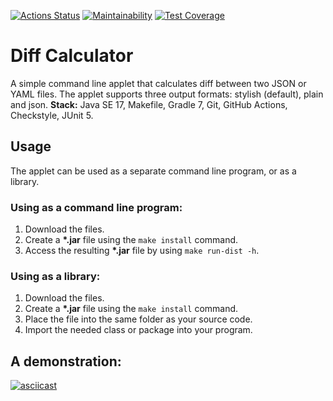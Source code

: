 
[![Actions Status](https://github.com/geoworo/java-project-71/workflows/hexlet-check/badge.svg)](https://github.com/geoworo/java-project-71/actions) [![Maintainability](https://api.codeclimate.com/v1/badges/0cc279d1934371289953/maintainability)](https://codeclimate.com/github/geoworo/java-project-71/maintainability) [![Test Coverage](https://api.codeclimate.com/v1/badges/0cc279d1934371289953/test_coverage)](https://codeclimate.com/github/geoworo/java-project-71/test_coverage)

# Diff Calculator
A simple command line applet that calculates diff between two JSON or YAML files.
The applet supports three output formats: stylish (default), plain and json.
**Stack:** Java SE 17, Makefile, Gradle 7, Git, GitHub Actions, Checkstyle, JUnit 5.

## Usage
The applet can be used as a separate command line program, or as a library. 

### Using as a command line program:
1. Download the files.
2. Create a **\*.jar** file using the `make install` command.
3. Access the resulting **\*.jar** file by using `make run-dist -h`.
   
### Using as a library:
1. Download the files.
2. Create a **\*.jar** file using the `make install` command.
3. Place the file into the same folder as your source code.
4. Import the needed class or package into your program. 

## A demonstration:

[![asciicast](https://asciinema.org/a/ZegbxobPwDC2S8hrhN9ofHOXk.svg)](https://asciinema.org/a/ZegbxobPwDC2S8hrhN9ofHOXk)
